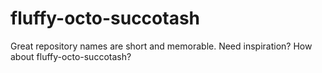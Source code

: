# fluffy-octo-succotash
Great repository names are short and memorable. Need inspiration? How about fluffy-octo-succotash?
